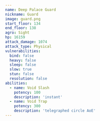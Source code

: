 ```yaml
---
name: Deep Palace Guard
nickname: Guard
image: guard.png
start_floor: 134
end_floor: 138
agro: Sight
hp: 16159
attack_damage: 1074
attack_type: Physical
vulnerabilities:
  bind: false
  heavy: false
  sleep: false
  slow: true
  stun: false
  resolution: false
abilities:
  - name: Void Slash
    potency: 100
    description: 'instant'
  - name: Void Trap
    potency: 300
    description: 'telegraphed circle AoE'
---
```


